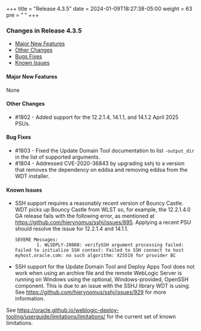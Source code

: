 +++
title = "Release 4.3.5"
date = 2024-01-09T18:27:38-05:00
weight = 63
pre = "<b> </b>"
+++


### Changes in Release 4.3.5
- [Major New Features](#major-new-features)
- [Other Changes](#other-changes)
- [Bugs Fixes](#bug-fixes)
- [Known Issues](#known-issues)


#### Major New Features
None

#### Other Changes
- #1802 - Added support for the 12.2.1.4, 14.1.1, and 14.1.2 April 2025 PSUs.

#### Bug Fixes
- #1803 - Fixed the Update Domain Tool documentation to list `-output_dir` in the list of supported arguments. 
- #1804 - Addressed CVE-2020-36843 by upgrading sshj to a version that removes the dependency on eddsa and
          removing eddsa from the WDT installer.

#### Known Issues
- SSH support requires a reasonably recent version of Bouncy Castle.  WDT picks up Bouncy Castle from WLST so, for example,
  the 12.2.1.4.0 GA release fails with the following error, as mentioned at https://github.com/hierynomus/sshj/issues/895.
  Applying a recent PSU should resolve the issue for 12.2.1.4 and 14.1.1.

  ```shell
  SEVERE Messages:
          1. WLSDPLY-20008: verifySSH argument processing failed: Failed to initialize SSH context: Failed to SSH connect to host myhost.oracle.com: no such algorithm: X25519 for provider BC
  ```

- SSH support for the Update Domain Tool and Deploy Apps Tool does not work when using an archive file and the remote 
  WebLogic Server is running on Windows using the optional, Windows-provided, OpenSSH component.  This is due to an
  issue with the SSHJ library WDT is using.  See https://github.com/hierynomus/sshj/issues/929 for more information.

See https://oracle.github.io/weblogic-deploy-tooling/userguide/limitations/limitations/ for the current set of known limitations.
